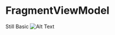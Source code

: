 # FragmentViewModel
Still Basic
![Alt Text](https://github.com/abdlh05/FragmentViewModel/blob/master/result.gif?raw=true)
